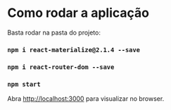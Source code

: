 # Como rodar a aplicação

Basta rodar na pasta do projeto:

### `npm i react-materialize@2.1.4 --save`

### `npm i react-router-dom --save`

### `npm start`

Abra [http://localhost:3000](http://localhost:3000) para visualizar no browser.